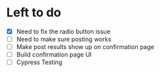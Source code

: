 # Left to do

- [x] Need to fix the radio button issue
- [ ] Need to make sure posting works
- [ ] Make post results show up on confirmation page
- [ ] Build confirmation page UI
- [ ] Cypress Testing
